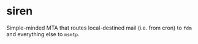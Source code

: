 siren
=====

Simple-minded MTA that routes local-destined mail (i.e. from cron) to `fdm` and everything else to `msmtp`.